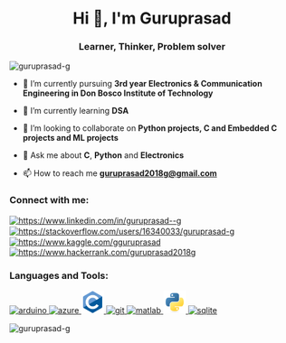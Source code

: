 <h1 align="center">Hi 👋, I'm Guruprasad</h1>
<h3 align="center">Learner, Thinker, Problem solver</h3>

<p align="left"> <img src="https://komarev.com/ghpvc/?username=guruprasad-g&label=Profile%20views&color=0e75b6&style=flat" alt="guruprasad-g" /> </p>

- 🔭 I’m currently pursuing **3rd year Electronics & Communication Engineering in Don Bosco Institute of Technology**

- 🌱 I’m currently learning **DSA**

- 👯 I’m looking to collaborate on **Python projects, C and Embedded C projects and ML projects**

- 💬 Ask me about  **C**, **Python** and **Electronics**

- 📫 How to reach me **guruprasad2018g@gmail.com**

<h3 align="left">Connect with me:</h3>
<p align="left">
<a href="https://linkedin.com/in/https://www.linkedin.com/in/guruprasad--g" target="blank"><img align="center" src="https://raw.githubusercontent.com/rahuldkjain/github-profile-readme-generator/master/src/images/icons/Social/linked-in-alt.svg" alt="https://www.linkedin.com/in/guruprasad--g" height="30" width="40" /></a>
<a href="https://stackoverflow.com/users/https://stackoverflow.com/users/16340033/guruprasad-g" target="blank"><img align="center" src="https://raw.githubusercontent.com/rahuldkjain/github-profile-readme-generator/master/src/images/icons/Social/stack-overflow.svg" alt="https://stackoverflow.com/users/16340033/guruprasad-g" height="30" width="40" /></a>
<a href="https://kaggle.com/https://www.kaggle.com/gguruprasad" target="blank"><img align="center" src="https://raw.githubusercontent.com/rahuldkjain/github-profile-readme-generator/master/src/images/icons/Social/kaggle.svg" alt="https://www.kaggle.com/gguruprasad" height="30" width="40" /></a>
<a href="https://www.hackerrank.com/https://www.hackerrank.com/guruprasad2018g" target="blank"><img align="center" src="https://raw.githubusercontent.com/rahuldkjain/github-profile-readme-generator/master/src/images/icons/Social/hackerrank.svg" alt="https://www.hackerrank.com/guruprasad2018g" height="30" width="40" /></a>
</p>

<h3 align="left">Languages and Tools:</h3>
<p align="left"> <a href="https://www.arduino.cc/" target="_blank"> <img src="https://cdn.worldvectorlogo.com/logos/arduino-1.svg" alt="arduino" width="40" height="40"/> </a> <a href="https://azure.microsoft.com/en-in/" target="_blank"> <img src="https://www.vectorlogo.zone/logos/microsoft_azure/microsoft_azure-icon.svg" alt="azure" width="40" height="40"/> </a> <a href="https://www.cprogramming.com/" target="_blank"> <img src="https://raw.githubusercontent.com/devicons/devicon/master/icons/c/c-original.svg" alt="c" width="40" height="40"/> </a> <a href="https://git-scm.com/" target="_blank"> <img src="https://www.vectorlogo.zone/logos/git-scm/git-scm-icon.svg" alt="git" width="40" height="40"/> </a> <a href="https://www.mathworks.com/" target="_blank"> <img src="https://upload.wikimedia.org/wikipedia/commons/2/21/Matlab_Logo.png" alt="matlab" width="40" height="40"/> </a> <a href="https://www.python.org" target="_blank"> <img src="https://raw.githubusercontent.com/devicons/devicon/master/icons/python/python-original.svg" alt="python" width="40" height="40"/> </a> <a href="https://www.sqlite.org/" target="_blank"> <img src="https://www.vectorlogo.zone/logos/sqlite/sqlite-icon.svg" alt="sqlite" width="40" height="40"/> </a> </p>

<p><img align="center" src="https://github-readme-stats.vercel.app/api/top-langs?username=guruprasad-g&show_icons=true&locale=en&layout=compact" alt="guruprasad-g" /></p>
